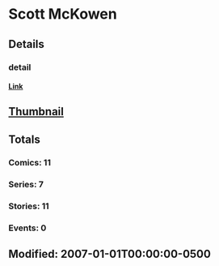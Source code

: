 # Scott  McKowen 
## Details
### detail
#### [Link](http://marvel.com/comics/creators/566/scott_mckowen?utm_campaign=apiRef&utm_source=225578a89fc76f3d20fbffda5d17a88d)
## [Thumbnail](http://i.annihil.us/u/prod/marvel/i/mg/9/d0/4bc638883e8aa.jpg)
## Totals
### Comics: 11
### Series: 7
### Stories: 11
### Events: 0
## Modified: 2007-01-01T00:00:00-0500